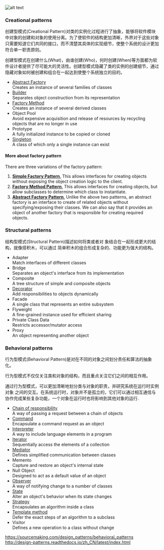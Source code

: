 ![alt text](https://github.com/vectormars/CPP/blob/master/Design%20pattern/Design%20Patterns.jpg)
### Creational patterns
创建型模式(Creational Pattern)对类的实例化过程进行了抽象，能够将软件模块中对象的创建和对象的使用分离。为了使软件的结构更加清晰，外界对于这些对象只需要知道它们共同的接口，而不清楚其具体的实现细节，使整个系统的设计更加符合单一职责原则。

创建型模式在创建什么(What)，由谁创建(Who)，何时创建(When)等方面都为软件设计者提供了尽可能大的灵活性。创建型模式隐藏了类的实例的创建细节，通过隐藏对象如何被创建和组合在一起达到使整个系统独立的目的。

* [Abstract Factory](https://github.com/vectormars/CPP/tree/master/Design%20pattern/Abstract%20Factory%20Pattern)     
Creates an instance of several families of classes
* [Builder](https://github.com/vectormars/CPP/tree/master/Design%20pattern/Builder%20Pattern)    
Separates object construction from its representation
* [Factory Method](https://github.com/vectormars/CPP/tree/master/Design%20pattern/Factory%20Method%20Pattern)    
Creates an instance of several derived classes
* Object Pool    
Avoid expensive acquisition and release of resources by recycling objects that are no longer in use
* Prototype    
A fully initialized instance to be copied or cloned
* [Singleton](https://github.com/vectormars/CPP/tree/master/Design%20pattern/Singleton%20Pattern)    
A class of which only a single instance can exist

#### More about factory pattern
There are three variations of the factory pattern:
1. [**Simple Factory Pattern**.](https://github.com/vectormars/CPP/tree/master/Design%20pattern/Simple%20Factory%20Pattern) This allows interfaces for creating objects without exposing the object creation logic to the client.
2. [**Factory Method Pattern**.](https://github.com/vectormars/CPP/tree/master/Design%20pattern/Factory%20Method%20Pattern) This allows interfaces for creating objects, but allow subclasses to determine which class to instantiate.
3. [**Abstract Factory Pattern**.](https://github.com/vectormars/CPP/tree/master/Design%20pattern/Abstract%20Factory%20Pattern) Unlike the above two patterns, an abstract factory is an interface to create of related objects without specifying/exposing their classes. We can also say that it provides an object of another factory that is responsible for creating required objects.

### Structural patterns
结构型模式(Structural Pattern)描述如何将类或者对 象结合在一起形成更大的结构，就像搭积木，可以通过 简单积木的组合形成复杂的、功能更为强大的结构。

* Adapter   
Match interfaces of different classes
* Bridge   
Separates an object's interface from its implementation
* Composite   
A tree structure of simple and composite objects
* [Decorator](https://github.com/vectormars/CPP/tree/master/Design%20pattern/Decorator%20Pattern)   
Add responsibilities to objects dynamically
* Facade    
A single class that represents an entire subsystem
* Flyweight    
A fine-grained instance used for efficient sharing
* Private Class Data    
Restricts accessor/mutator access
* Proxy    
An object representing another object

### Behavioral patterns
行为型模式(Behavioral Pattern)是对在不同的对象之间划分责任和算法的抽象化。

行为型模式不仅仅关注类和对象的结构，而且重点关注它们之间的相互作用。

通过行为型模式，可以更加清晰地划分类与对象的职责，并研究系统在运行时实例对象 之间的交互。在系统运行时，对象并不是孤立的，它们可以通过相互通信与协作完成某些复杂功能，一个对象在运行时也将影响到其他对象的运行.

* [Chain of responsibility](https://github.com/vectormars/CPP/tree/master/Design%20pattern/Chain%20of%20Responsibility%20Design%20Pattern)    
A way of passing a request between a chain of objects
* [Command](https://github.com/vectormars/CPP/tree/master/Design%20pattern/Command%20Pattern)    
Encapsulate a command request as an object
* [Interpreter](https://github.com/vectormars/CPP/tree/master/Design%20pattern/Iterator%20Design%20Pattern)    
A way to include language elements in a program
* [Iterator](https://github.com/vectormars/CPP/tree/master/Design%20pattern/Iterator%20Design%20Pattern)   
Sequentially access the elements of a collection
* [Mediator](https://github.com/vectormars/CPP/tree/master/Design%20pattern/Mediator%20Pattern)    
Defines simplified communication between classes
* Memento    
Capture and restore an object's internal state
* Null Object    
Designed to act as a default value of an object
* [Observer](https://github.com/vectormars/CPP/tree/master/Design%20pattern/Observer%20design%20pattern)    
A way of notifying change to a number of classes
* [State](https://github.com/vectormars/CPP/tree/master/Design%20pattern/State%20Design%20Pattern)    
Alter an object's behavior when its state changes
* [Strategy](https://github.com/vectormars/CPP/tree/master/Design%20pattern/Strategy%20Design%20Pattern)    
Encapsulates an algorithm inside a class
* [Template method](https://github.com/vectormars/CPP/tree/master/Design%20pattern/Template%20Method%20Design%20Pattern)    
Defer the exact steps of an algorithm to a subclass
* Visitor    
Defines a new operation to a class without change


https://sourcemaking.com/design_patterns/behavioral_patterns     
http://design-patterns.readthedocs.io/zh_CN/latest/index.html
